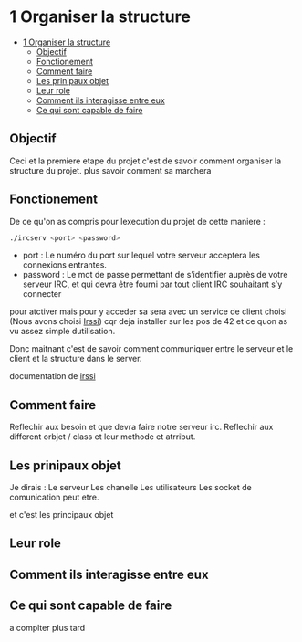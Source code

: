 # 1 Organiser la structure

- [1 Organiser la structure](#1-organiser-la-structure)
	- [Objectif](#objectif)
	- [Fonctionement](#fonctionement)
	- [Comment faire](#comment-faire)
	- [Les prinipaux objet](#les-prinipaux-objet)
	- [Leur role](#leur-role)
	- [Comment ils interagisse entre eux](#comment-ils-interagisse-entre-eux)
	- [Ce qui sont capable de faire](#ce-qui-sont-capable-de-faire)

## Objectif

Ceci et la premiere etape du projet c'est de savoir comment organiser la structure du projet.
plus savoir comment sa marchera

## Fonctionement

De ce qu'on as compris pour lexecution du projet de cette maniere :
```bash
./ircserv <port> <password>
```
- port : Le numéro du port sur lequel votre serveur acceptera les connexions entrantes.
- password : Le mot de passe permettant de s’identifier auprès de votre serveur IRC, et qui devra être fourni par tout client IRC souhaitant s’y connecter

pour atctiver mais pour y acceder sa sera avec un service de client choisi (Nous avons choisi [Irssi](https://fr.wikipedia.org/wiki/Irssi)) cqr deja installer sur les pos de 42 et ce quon as vu assez simple dutilisation.

Donc maitnant c'est de savoir comment communiquer entre le serveur et le client et la structure dans le server.

documentation de [irssi](https://irssi.org/documentation/)

## Comment faire

Reflechir aux besoin et que devra faire notre serveur irc.
Reflechir aux different orbjet / class et leur methode et atrribut.

## Les prinipaux objet

Je dirais :
Le serveur
Les chanelle 
Les utilisateurs 
Les socket de comunication peut etre.

et c'est les principaux objet

## Leur role

## Comment ils interagisse entre eux

## Ce qui sont capable de faire 

a complter plus tard